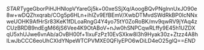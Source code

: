 $START$ygeGborPiHJHNlopVYareGj5k+00xeSSjXq/AoogBQvPNglnnUxJO90e8w+wDQZhxqrab/COg5p6HLn+ihIZv9EfBEmV/XwbDTMvdSWdRkBP0IcNNxweUOHK9AfHrSr83KeK1fDLoaRngG4Y4yo75tY0ZoRoBK/mv9qwRV9jYAq4zCUzBRDB9ndEgM66jS6Vee4K9OtABoV+nJw0hSNPCqwRLffy9E45h1UZDXqU5xhUJwe6vnAb/aOvBH00f+1IxuFzPz10EvSXkw8l3h9Hyak30z+Ztzz4A8hlLwJbCCC6eoUhCXldYNpeWTCPVMXE0QFlyEPO6wDiLD4eO25glQ==$END$